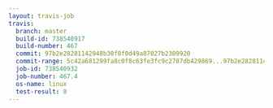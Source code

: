 ```yaml
---
layout: travis-job
travis:
  branch: master
  build-id: 738540917
  build-number: 467
  commit: 97b2e28281142948b30f8f0d49a87027b2309920
  commit-range: 5c42a681299fa8c0f8c63fe3fc9c2787db429869...97b2e28281142948b30f8f0d49a87027b2309920
  job-id: 738540932
  job-number: 467.4
  os-name: linux
  test-result: 0
---
```

